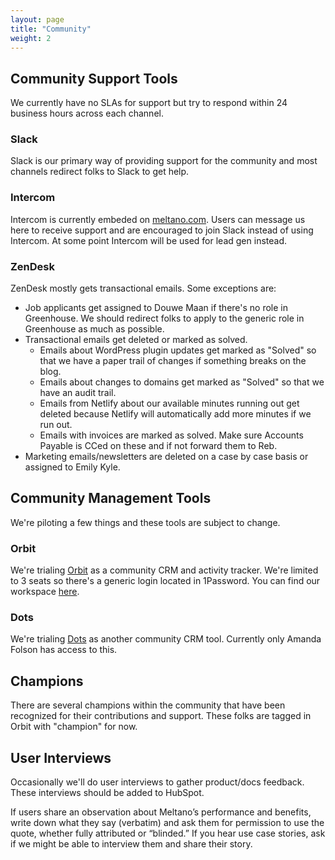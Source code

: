 ```yaml
---
layout: page
title: "Community"
weight: 2
---
```


## Community Support Tools

We currently have no SLAs for support but try to respond within 24 business hours across each channel.

### Slack

Slack is our primary way of providing support for the community and most channels redirect folks to Slack to get help.

### Intercom

Intercom is currently embeded on [meltano.com](https://meltano.com). Users can message us here to receive support and are encouraged to join Slack instead of using Intercom. At some point Intercom will be used for lead gen instead.

### ZenDesk

ZenDesk mostly gets transactional emails. Some exceptions are:

- Job applicants get assigned to Douwe Maan if there's no role in Greenhouse. We should redirect folks to apply to the generic role in Greenhouse as much as possible.
- Transactional emails get deleted or marked as solved.
  - Emails about WordPress plugin updates get marked as "Solved" so that we have a paper trail of changes if something breaks on the blog.
  - Emails about changes to domains get marked as "Solved" so that we have an audit trail.
  - Emails from Netlify about our available minutes running out get deleted because Netlify will automatically add more minutes if we run out.
  - Emails with invoices are marked as solved. Make sure Accounts Payable is CCed on these and if not forward them to Reb.
- Marketing emails/newsletters are deleted on a case by case basis or assigned to Emily Kyle.

## Community Management Tools

We're piloting a few things and these tools are subject to change.

### Orbit

We're trialing [Orbit](https://app.orbit.love/signup) as a community CRM and activity tracker. We're limited to 3 seats so there's a generic login located in 1Password. You can find our workspace [here](https://app.orbit.love/meltano-e5b745).

### Dots

We're trialing [Dots](https://app.dots.community/) as another community CRM tool. Currently only Amanda Folson has access to this.

## Champions

There are several champions within the community that have been recognized for their contributions and support. These folks are tagged in Orbit with "champion" for now.

## User Interviews

Occasionally we'll do user interviews to gather product/docs feedback. These interviews should be added to HubSpot.

If users share an observation about Meltano’s performance and benefits, write down what they say (verbatim) and ask them for permission to use the quote, whether fully attributed or “blinded.” If you hear use case stories, ask if we might be able to interview them and share their story.  

